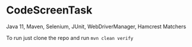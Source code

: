 # CodeScreenTask

Java 11, Maven, Selenium, JUnit, WebDriverManager, Hamcrest Matchers

To run just clone the repo and run `mvn clean verify`
